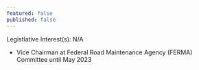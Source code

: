 ```yaml
---
featured: false
published: false
---
```

Legistlative Interest(s): N/A

* Vice Chairman at Federal Road Maintenance Agency (FERMA) Committee until May 2023